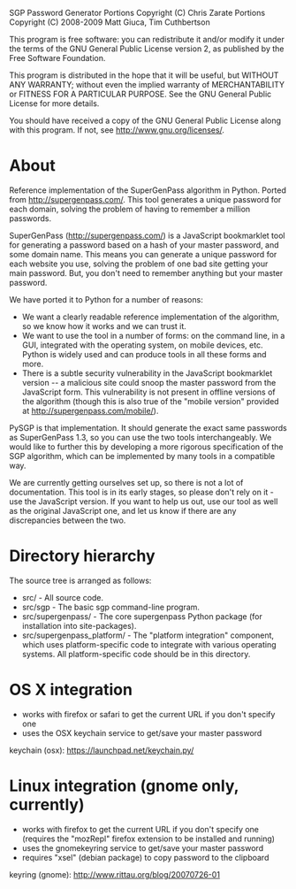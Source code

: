 SGP Password Generator
Portions Copyright (C) Chris Zarate
Portions Copyright (C) 2008-2009 Matt Giuca, Tim Cuthbertson

This program is free software: you can redistribute it and/or modify
it under the terms of the GNU General Public License version 2,
as published by the Free Software Foundation.

This program is distributed in the hope that it will be useful,
but WITHOUT ANY WARRANTY; without even the implied warranty of
MERCHANTABILITY or FITNESS FOR A PARTICULAR PURPOSE.  See the
GNU General Public License for more details.

You should have received a copy of the GNU General Public License
along with this program.  If not, see <http://www.gnu.org/licenses/>.

About
=====

Reference implementation of the SuperGenPass algorithm in Python. Ported from
http://supergenpass.com/. This tool generates a unique password for each
domain, solving the problem of having to remember a million passwords.

SuperGenPass (http://supergenpass.com/) is a JavaScript bookmarklet tool for
generating a password based on a hash of your master password, and some domain
name. This means you can generate a unique password for each website you use,
solving the problem of one bad site getting your main password. But, you don't
need to remember anything but your master password.

We have ported it to Python for a number of reasons:

* We want a clearly readable reference implementation of the algorithm, so we
  know how it works and we can trust it.
* We want to use the tool in a number of forms: on the command line, in a GUI,
  integrated with the operating system, on mobile devices, etc. Python is
  widely used and can produce tools in all these forms and more.
* There is a subtle security vulnerability in the JavaScript bookmarklet
  version -- a malicious site could snoop the master password from the
  JavaScript form. This vulnerability is not present in offline versions of
  the algorithm (though this is also true of the "mobile version" provided at
  http://supergenpass.com/mobile/).

PySGP is that implementation. It should generate the exact same passwords as
SuperGenPass 1.3, so you can use the two tools interchangeably. We would like
to further this by developing a more rigorous specification of the SGP
algorithm, which can be implemented by many tools in a compatible way.

We are currently getting ourselves set up, so there is not a lot of
documentation. This tool is in its early stages, so please don't rely on it -
use the JavaScript version. If you want to help us out, use our tool as well
as the original JavaScript one, and let us know if there are any discrepancies
between the two.

Directory hierarchy
===================

The source tree is arranged as follows:

* src/ - All source code.
* src/sgp - The basic sgp command-line program.
* src/supergenpass/ - The core supergenpass Python package (for installation
    into site-packages).
* src/supergenpass_platform/ - The "platform integration" component, which uses
    platform-specific code to integrate with various operating systems.
    All platform-specific code should be in this directory.

OS X integration
================

* works with firefox or safari to get the current URL if you don't specify one
* uses the OSX keychain service to get/save your master password

keychain (osx): https://launchpad.net/keychain.py/

Linux integration (gnome only, currently)
=========================================

* works with firefox to get the current URL if you don't specify one (requires
  the "mozRepl" firefox extension to be installed and running)
* uses the gnomekeyring service to get/save your master password
* requires "xsel" (debian package) to copy password to the clipboard

keyring (gnome): http://www.rittau.org/blog/20070726-01
